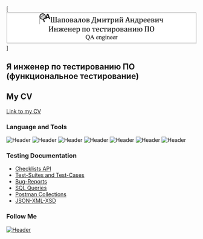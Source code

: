 [![Header](https://github.com/DmSh57/image/blob/main/иконка.png)]
## Я инженер по тестированию ПО (функциональное тестирование) 
## My CV
[Link to my CV](https://docs.google.com/document/d/1qaHWt467SiOVietzS5KW77njnDDeoLP0/edit?usp=share_link&ouid=117504026969438734847&rtpof=true&sd=true)

### Language and Tools
![Header](https://img.shields.io/badge/Jira-090909?style=for-the-badge&logo=jira&logoColor=136be1)
![Header](https://img.shields.io/badge/Postman-090909?style=for-the-badge&logo=postman&logoColor=f76935)
![Header](https://img.shields.io/badge/Swagger-090909?style=for-the-badge&logo=swagger&logoColor=7ede2b)
![Header](https://img.shields.io/badge/Github-090909?style=for-the-badge&logo=github&logoColor=8cc4d7)
![Header](https://img.shields.io/badge/MySQL-090909?style=for-the-badge&logo=mysql&logoColor=00618a)
![Header](https://img.shields.io/badge/DevTools-090909?style=for-the-badge&logo=googlechrome&logoColor=2674f2)
![Header](https://img.shields.io/badge/TestRail-090909?style=for-the-badge&logo=&logoColor=71b556)

### Testing Documentation

- [Checklists API](https://github.com/DmSh57/---API)
- [Test-Suites and Test-Cases](https://github.com/DmSh57/test)
- [Bug-Reports](https://github.com/DmSh57/Jira/blob/7e91c4f203dfdfa2873679b2cc18c3363da854f2/jira)
- [SQL Queries](https://github.com/DmSh57/SQL/tree/main)
- [Postman Collections](https://github.com/DmSh57/Postman-collection-/tree/main/Postman%20collection)
- [JSON-XML-XSD](https://github.com/DmSh57/JSON-XML-XSD/tree/main)

### Follow Me
[![Header](https://img.shields.io/badge/Telegram-090909?style=for-the-badge&logo=telegram&logoColor=31a5db)](https://t.me/mrshapovalov)
